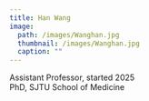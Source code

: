 ```yaml
---
title: Han Wang
image: 
  path: /images/Wanghan.jpg
  thumbnail: /images/Wanghan.jpg
  caption: ""
---
```

Assistant Professor, started 2025  <br />
PhD, SJTU School of Medicine  
